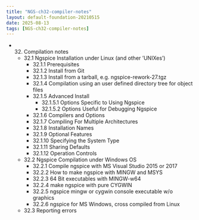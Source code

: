 ```yaml
---
title: "NGS-ch32-compiler-notes"
layout: default-foundation-20210515
date: 2025-08-13
tags: [NGS-ch32-compiler-notes]
---
```


- 32. Compilation notes  
  - 32.1 Ngspice Installation under Linux (and other ’UNIXes’)  
    - 32.1.1 Prerequisites  
    - 32.1.2 Install from Git  
    - 32.1.3 Install from a tarball, e.g. ngspice-rework-27.tgz  
    - 32.1.4 Compilation using an user defined directory tree for object files  
    - 32.1.5 Advanced Install  
      - 32.1.5.1 Options Specific to Using Ngspice  
      - 32.1.5.2 Options Useful for Debugging Ngspice  
    - 32.1.6 Compilers and Options  
    - 32.1.7 Compiling For Multiple Architectures  
    - 32.1.8 Installation Names  
    - 32.1.9 Optional Features  
    - 32.1.10 Specifying the System Type  
    - 32.1.11 Sharing Defaults  
    - 32.1.12 Operation Controls  
  - 32.2 Ngspice Compilation under Windows OS  
    - 32.2.1 Compile ngspice with MS Visual Studio 2015 or 2017  
    - 32.2.2 How to make ngspice with MINGW and MSYS  
    - 32.2.3 64 Bit executables with MINGW-w64  
    - 32.2.4 make ngspice with pure CYGWIN  
    - 32.2.5 ngspice mingw or cygwin console executable w/o graphics  
    - 32.2.6 ngspice for MS Windows, cross compiled from Linux  
  - 32.3 Reporting errors

